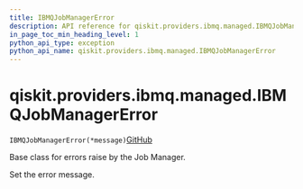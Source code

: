 ```yaml
---
title: IBMQJobManagerError
description: API reference for qiskit.providers.ibmq.managed.IBMQJobManagerError
in_page_toc_min_heading_level: 1
python_api_type: exception
python_api_name: qiskit.providers.ibmq.managed.IBMQJobManagerError
---
```


# qiskit.providers.ibmq.managed.IBMQJobManagerError

<span id="qiskit.providers.ibmq.managed.IBMQJobManagerError" />

`IBMQJobManagerError(*message)`[GitHub](https://github.com/qiskit/qiskit-ibmq-provider/tree/stable/0.18/qiskit/providers/ibmq/managed/exceptions.py "view source code")

Base class for errors raise by the Job Manager.

Set the error message.

